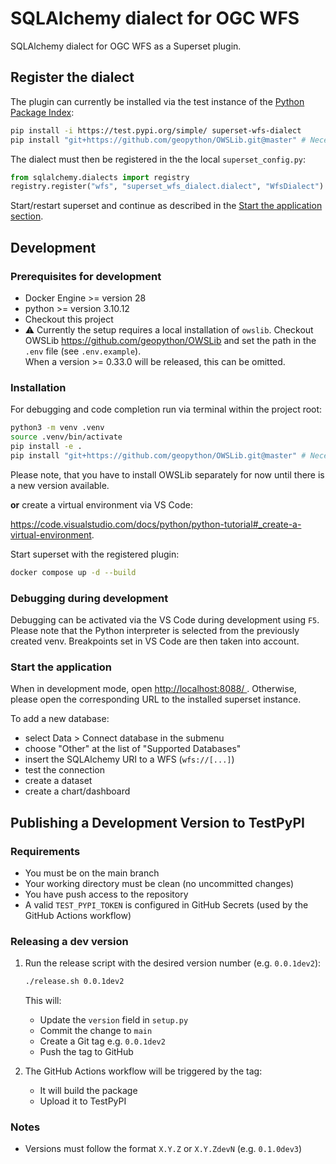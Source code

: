 # SQLAlchemy dialect for OGC WFS

SQLAlchemy dialect for OGC WFS as a Superset plugin.

## Register the dialect

The plugin can currently be installed via the test instance of the [Python Package Index](https://test.pypi.org/project/superset-wfs-dialect/):

```bash
pip install -i https://test.pypi.org/simple/ superset-wfs-dialect
pip install "git+https://github.com/geopython/OWSLib.git@master" # Necessary until an official release is available
```

The dialect must then be registered in the the local `superset_config.py`:

```python
from sqlalchemy.dialects import registry
registry.register("wfs", "superset_wfs_dialect.dialect", "WfsDialect")
```

Start/restart superset and continue as described in the [Start the application section](#start-the-application).

## Development

### Prerequisites for development

- Docker Engine >= version 28
- python >= version 3.10.12
- Checkout this project
- :warning: Currently the setup requires a local installation of `owslib`. Checkout OWSLib
  <https://github.com/geopython/OWSLib> and set the path in the `.env` file (see `.env.example`).  
  When a version >= 0.33.0 will be released, this can be omitted.

### Installation

For debugging and code completion run via terminal within the project root:

```bash
python3 -m venv .venv
source .venv/bin/activate
pip install -e .
pip install "git+https://github.com/geopython/OWSLib.git@master" # Necessary until an official release is available
```

Please note, that you have to install OWSLib separately for now until there is a new version available.

**or** create a virtual environment via VS Code:

<https://code.visualstudio.com/docs/python/python-tutorial#_create-a-virtual-environment>.

Start superset with the registered plugin:

```bash
docker compose up -d --build
```

### Debugging during development

Debugging can be activated via the VS Code during development using `F5`.
Please note that the Python interpreter is selected from the previously created venv.
Breakpoints set in VS Code are then taken into account.

### Start the application

<!-- markdownlint-disable MD033 -->
When in development mode, open <a
  href="http://localhost:8088/"
  target="_blank"
  rel="noopener noreferrer">
    http://localhost:8088/
  </a>. Otherwise, please open the corresponding URL to the installed superset instance.
<!-- markdownlint-enable MD033 -->

To add a new database:

- select Data > Connect database in the submenu
- choose "Other" at the list of "Supported Databases"
- insert the SQLAlchemy URI to a WFS (`wfs://[...]`)
- test the connection
- create a dataset
- create a chart/dashboard

## Publishing a Development Version to TestPyPI

### Requirements

- You must be on the main branch
- Your working directory must be clean (no uncommitted changes)
- You have push access to the repository
- A valid `TEST_PYPI_TOKEN` is configured in GitHub Secrets (used by the GitHub Actions workflow)

### Releasing a dev version

1. Run the release script with the desired version number (e.g. `0.0.1dev2`):

    ```bash
    ./release.sh 0.0.1dev2
    ```

    This will:

    - Update the `version` field in `setup.py`
    - Commit the change to `main`
    - Create a Git tag e.g. `0.0.1dev2`
    - Push the tag to GitHub

2. The GitHub Actions workflow will be triggered by the tag:

    - It will build the package
    - Upload it to TestPyPI

### Notes

- Versions must follow the format `X.Y.Z` or `X.Y.ZdevN` (e.g. `0.1.0dev3`)
